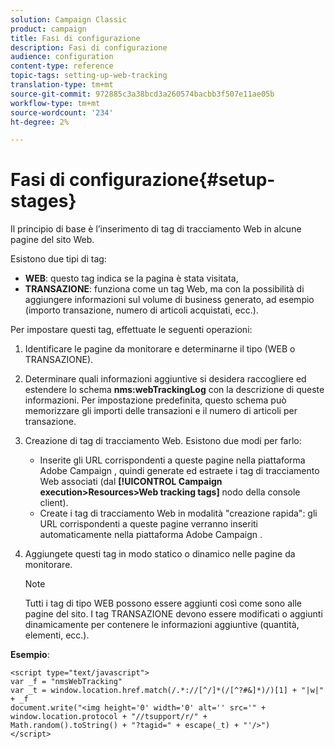 ```yaml
---
solution: Campaign Classic
product: campaign
title: Fasi di configurazione
description: Fasi di configurazione
audience: configuration
content-type: reference
topic-tags: setting-up-web-tracking
translation-type: tm+mt
source-git-commit: 972885c3a38bcd3a260574bacbb3f507e11ae05b
workflow-type: tm+mt
source-wordcount: '234'
ht-degree: 2%

---
```



# Fasi di configurazione{#setup-stages}

Il principio di base è l’inserimento di tag di tracciamento Web in alcune pagine del sito Web.

Esistono due tipi di tag:

* **WEB**: questo tag indica se la pagina è stata visitata,
* **TRANSAZIONE**: funziona come un tag Web, ma con la possibilità di aggiungere informazioni sul volume di business generato, ad esempio (importo transazione, numero di articoli acquistati, ecc.).

Per impostare questi tag, effettuate le seguenti operazioni:

1. Identificare le pagine da monitorare e determinarne il tipo (WEB o TRANSAZIONE).
1. Determinare quali informazioni aggiuntive si desidera raccogliere ed estendere lo schema **nms:webTrackingLog** con la descrizione di queste informazioni. Per impostazione predefinita, questo schema può memorizzare gli importi delle transazioni e il numero di articoli per transazione.
1. Creazione di tag di tracciamento Web. Esistono due modi per farlo:

   * Inserite gli URL corrispondenti a queste pagine nella piattaforma Adobe Campaign , quindi generate ed estraete i tag di tracciamento Web associati (dal **[!UICONTROL Campaign execution>Resources>Web tracking tags]** nodo della console client).
   * Create i tag di tracciamento Web in modalità &quot;creazione rapida&quot;: gli URL corrispondenti a queste pagine verranno inseriti automaticamente nella piattaforma Adobe Campaign .

1. Aggiungete questi tag in modo statico o dinamico nelle pagine da monitorare.

   >[!NOTE]
   >
   >Tutti i tag di tipo WEB possono essere aggiunti così come sono alle pagine del sito. I tag TRANSAZIONE devono essere modificati o aggiunti dinamicamente per contenere le informazioni aggiuntive (quantità, elementi, ecc.).

**Esempio**:

```
<script type="text/javascript">
var _f = "nmsWebTracking"
var _t = window.location.href.match(/.*://[^/]*(/[^?#&]*)/)[1] + "|w|" + _f
document.write("<img height='0' width='0' alt='' src='" +
window.location.protocol + "//tsupport/r/" +
Math.random().toString() + "?tagid=" + escape(_t) + "'/>")
</script>
```


